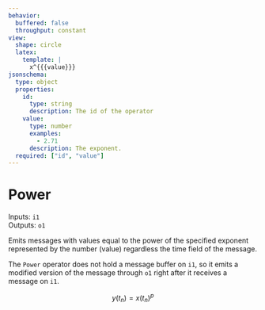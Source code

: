 ```yaml
---
behavior:
  buffered: false
  throughput: constant
view:
  shape: circle
  latex:
    template: |
      x^{{{value}}}
jsonschema:
  type: object
  properties:
    id:
      type: string
      description: The id of the operator
    value:
      type: number
      examples:
        - 2.71
      description: The exponent.
  required: ["id", "value"]
---
```


# Power

Inputs: `i1`  
Outputs: `o1`

Emits messages with values equal to the power of the specified exponent represented by the number (value) regardless the time field of the message.

The `Power` operator does not hold a message buffer on `i1`, so it emits a modified version of the message through `o1` right after it receives a message on `i1`.

$$y(t_n)=x(t_n)^{p}$$